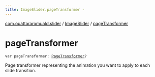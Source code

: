 ```yaml
---
title: ImageSlider.pageTransformer - 
---
```


[com.ouattararomuald.slider](../index.html) / [ImageSlider](index.html) / [pageTransformer](./page-transformer.html)

# pageTransformer

`var pageTransformer: `[`PageTransformer`](https://developer.android.com/reference/androidx/androidx/viewpager/widget/ViewPager/PageTransformer.html)`?`

Page transformer representing the animation you want to apply to each slide transition.


